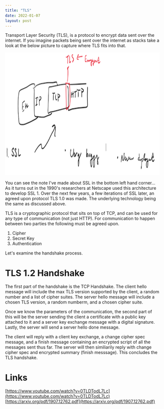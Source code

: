 ```yaml
---
title: "TLS"
date: 2022-01-07
layout: post
---
```



Transport Layer Security (TLS), is a protocol to encrypt data sent over the internet. If you imagine packets being sent over the internet as stacks take a look at the below picture to capture where TLS fits into that. 

<p align="center">
  <img src="/assets/imgs/tls.png" width="800" height="400" />
</p>

You can see the note I've made about SSL in the bottom left hand corner... As it turns out in the 1990's researchers at Netscape used this architecture to develop SSL 1. Over the next few years, a few iterations of SSL later, an agreed upon protocol TLS 1.0 was made. The underlying technology being the same as discussed above. 

TLS is a cryptographic protocol that sits on top of TCP, and can be used for any type of communication (not just HTTP). For communication to happen between two parties the following must be agreed upon.

1. Cipher
2. Secret Key
3. Authentication

Let's examine the handshake process.

# TLS 1.2 Handshake

The first part of the handshake is the TCP Handshake. The client hello message will include the max TLS version supported by the client, a random number and a list of cipher suites. The server hello message will include a chosen TLS version, a random numberm, and a chosen cipher suite.

Once we know the parameters of the communication, the second part of this will be the server sending the client a certificate with a public key attached to it and a server key exchange message with a digital signature. Lastly, the server will send a server hello done message.

The client will reply with a client key exchange, a change cipher spec message, and a finish message containing an encrypted script of all the messages sent thus far. The server will then similiarily reply with change cipher spec and encrypted summary (finish messsage). This concludes the TLS handshake.

# Links
[https://www.youtube.com/watch?v=0TLDTodL7Lc](https://www.youtube.com/watch?v=0TLDTodL7Lc)  
[https://arxiv.org/pdf/1907.12762.pdf](https://arxiv.org/pdf/1907.12762.pdf)
